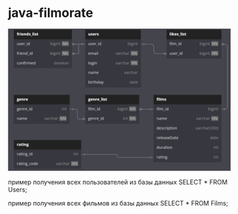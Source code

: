 # java-filmorate
![alt text](data%20structure%20diagram.png)

пример получения всех пользователей из базы данных
SELECT *
FROM Users;

пример получения всех фильмов из базы данных
SELECT *
FROM Films;
